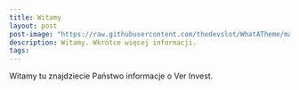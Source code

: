 ```yaml
---
title: Witamy
layout: post
post-image: "https://raw.githubusercontent.com/thedevslot/WhatATheme/master/assets/images/SamplePost.png?token=AHMQUEPC4IFADOF5VG4QVN26Z64GG"
description: Witamy. Wkrótce więcej informacji.
tags:
---
```


Witamy tu znajdziecie Państwo informacje o Ver Invest.